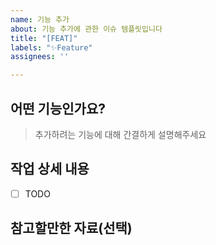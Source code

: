 ```yaml
---
name: 기능 추가
about: 기능 추가에 관한 이슈 템플릿입니다
title: "[FEAT]"
labels: "✨Feature"
assignees: ''

---
```


## 어떤 기능인가요?

> 추가하려는 기능에 대해 간결하게 설명해주세요

## 작업 상세 내용

- [ ] TODO

## 참고할만한 자료(선택)
